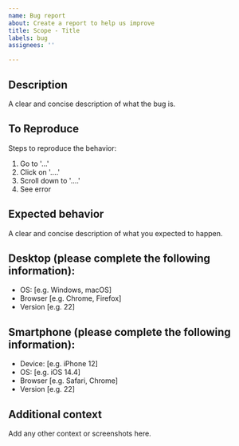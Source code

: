 ```yaml
---
name: Bug report
about: Create a report to help us improve
title: Scope - Title
labels: bug
assignees: ''

---
```


## Description 
A clear and concise description of what the bug is.

## To Reproduce
Steps to reproduce the behavior:
1. Go to '...'
2. Click on '....'
3. Scroll down to '....'
4. See error

## Expected behavior
A clear and concise description of what you expected to happen.

## Desktop (please complete the following information):
- OS: [e.g. Windows, macOS]
- Browser [e.g. Chrome, Firefox]
- Version [e.g. 22]

## Smartphone (please complete the following information):
- Device: [e.g. iPhone 12]
- OS: [e.g. iOS 14.4]
- Browser [e.g. Safari, Chrome]
- Version [e.g. 22]

## Additional context
Add any other context or screenshots here.
